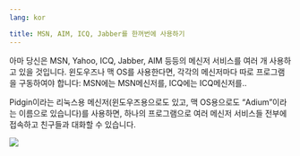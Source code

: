 ```yaml
---
lang: kor

title: MSN, AIM, ICQ, Jabber를 한꺼번에 사용하기
---
```


아마 당신은 MSN, Yahoo, ICQ, Jabber, AIM 등등의 메신저 서비스를 여러 개 사용하고 있을 것입니다. 윈도우즈나 맥 OS를 사용한다면, 각각의 메신저마다 따로 프로그램을 구동하여야 합니다: MSN에는 MSN메신저를, ICQ에는 ICQ메신저를..

Pidgin이라는 리눅스용 메신저(윈도우즈용으로도 있고, 맥 OS용으로도 “Adium”이라는 이름으로 있습니다)를 사용하면, 하나의 프로그램으로 여러 메신저 서비스들 전부에 접속하고 친구들과 대화할 수 있습니다.

<img src="Images/gaim_im_services.png" />

  

